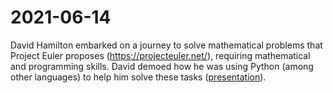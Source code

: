 # 2021-06-14

David Hamilton embarked on a journey to solve mathematical problems that Project Euler proposes (https://projecteuler.net/), requiring mathematical and programming skills. David demoed how he was using Python (among other languages) to help him solve these tasks ([presentation](DavidHamilton-TenProblems.pdf)).
